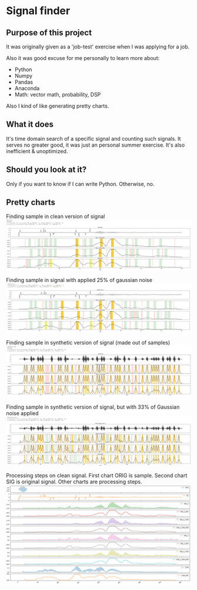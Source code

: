 # Signal finder

## Purpose of this project

It was originally given as a 'job-test' exercise when I was applying for a job. 

Also it was good excuse for me personally to learn more about:
* Python 
* Numpy
* Pandas
* Anaconda
* Math: vector math, probability, DSP

Also I kind of like generating pretty charts.

## What it does

It's time domain search of a specific signal and counting such signals. 
It serves no greater good, it was just an personal summer exercise. It's also inefficient & unoptimized.

## Should you look at it?

Only if you want to know if I can write Python. Otherwise, no.

## Pretty charts

Finding sample in clean version of signal
![alt text](https://github.com/viliwonka/sample-finder/blob/master/images/chart_1.PNG "Clean version of signal")

Finding sample in signal with applied 25% of gaussian noise
![alt text](https://github.com/viliwonka/sample-finder/blob/master/images/chart_2.PNG "Applied 25% gaussian noise")

Finding sample in synthetic version of signal (made out of samples)
![alt text](https://github.com/viliwonka/sample-finder/blob/master/images/chart_3.PNG "Clean synthetic signal")

Finding sample in synthetic version of signal, but with 33% of Gaussian noise applied
![alt text](https://github.com/viliwonka/sample-finder/blob/master/images/chart_4.PNG "Noised synthetic signal")

Processing steps on clean signal.
First chart ORIG is sample.
Second chart SIG is original signal.
Other charts are processing steps.
![alt text](https://github.com/viliwonka/sample-finder/blob/master/images/chart_5.PNG "Substeps")
